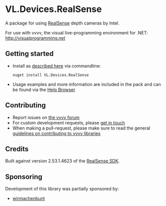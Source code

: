 # VL.Devices.RealSense
A package for using [RealSense](https://www.intelrealsense.com/) depth cameras by Intel.

For use with vvvv, the visual live-programming environment for .NET: http://visualprogramming.net

## Getting started
- Install as [described here](https://thegraybook.vvvv.org/reference/hde/managing-nugets.html) via commandline:

    `nuget install VL.Devices.RealSense`

- Usage examples and more information are included in the pack and can be found via the [Help Browser](https://thegraybook.vvvv.org/reference/hde/findinghelp.html)

## Contributing
- Report issues on [the vvvv forum](https://discourse.vvvv.org/c/vvvv-gamma/28)
- For custom development requests, please [get in touch](mailto:devvvvs@vvvv.org)
- When making a pull-request, please make sure to read the general [guidelines on contributing to vvvv libraries](https://thegraybook.vvvv.org/reference/extending/contributing.html)

## Credits
Built against version 2.53.1.4623 of the [RealSense SDK](https://github.com/IntelRealSense/librealsense).

## Sponsoring
Development of this library was partially sponsored by:
- [wirmachenbunt](https://wirmachenbunt.de/)

